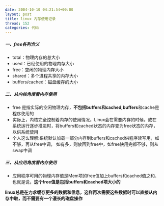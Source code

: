 ```yaml
---
date: 2004-10-10 04:21:54+00:00
layout: post
title: linux 内存使用记录
thread: 152
categories: 代码
---
```

##### 一、free各列含义
- total：物理内存的总大小
- used：已经使用的物理内存大小
- free：空闲的物理内存大小
- shared：多个进程共享的内存大小
- buffers/cached：磁盘缓存的大小

##### 二、从内核角度看内存使用
- free 是指实际的空闲物理内存，**不包括buffers和cached,buffers**和cache是程序使用的
- 实际上，内核完全控制着内存的使用情况，Linux会在需要内存的时候，或在系统运行逐步推进时，将buffers和cached状态的内存变为free状态的内存，以供系统使用
- 个人这么理解:系统默认加载一部分内存到buffers和cached供程序读写用，如不够，再从free中调，
  如有多，则放回到free中，如free快用完都不够，则从swap中调
  
##### 三、从应用角度看内存使用
- 应用程序可用的物理内存值是Mem项的free值加上buffers和cached值之和，也就是说，**这个free值是包括buffers和cached项大小的**

**linux总是在力求缓存更多的数据和信息，这样再次需要这些数据时可以直接从内存中取，而不需要有一个漫长的磁盘操作**

